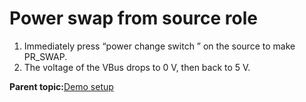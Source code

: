 # Power swap from source role

1.  Immediately press “power change switch ” on the source to make PR\_SWAP.
2.  The voltage of the VBus drops to 0 V, then back to 5 V.

**Parent topic:**[Demo setup](../topics/demo_setup.md)

